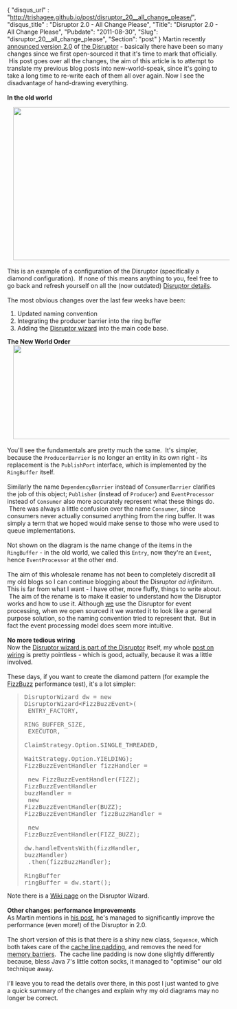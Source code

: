 {
 "disqus_url" : "http://trishagee.github.io/post/disruptor_20__all_change_please/",
 "disqus_title" : "Disruptor 2.0 - All Change Please",
 "Title": "Disruptor 2.0 - All Change Please",
 "Pubdate": "2011-08-30",
 "Slug": "disruptor_20__all_change_please",
 "Section": "post"
}
Martin recently <a href="http://mechanical-sympathy.blogspot.com/2011/08/disruptor-20-released.html">announced version 2.0</a> of <a href="http://code.google.com/p/disruptor/">the Disruptor</a>&nbsp;- basically there have been so many changes since we first open-sourced it that it's time to mark that officially. &nbsp;His post goes over all the changes, the aim of this article is to attempt to translate my previous blog posts into new-world-speak, since it's going to take a long time to re-write each of them all over again.  Now I see the disadvantage of hand-drawing everything.<br /><br /><b>In the old world</b><br /><div class="separator" style="clear: both; text-align: center;"><a href="http://1.bp.blogspot.com/-R3vHFiqPCPo/TlvTk9cQEvI/AAAAAAAAIKA/1-o7vhoxGnQ/s1600/1P3C-Diamond-RingBuffer.png" imageanchor="1" style="margin-left: 1em; margin-right: 1em;"><img border="0" height="356" src="http://1.bp.blogspot.com/-R3vHFiqPCPo/TlvTk9cQEvI/AAAAAAAAIKA/1-o7vhoxGnQ/s640/1P3C-Diamond-RingBuffer.png" width="640" /></a></div><br />This is an example of a configuration of the Disruptor (specifically a diamond configuration). &nbsp;If none of this means anything to you, feel free to go back and refresh yourself on all the (now outdated) <a href="http://mechanitis.blogspot.com/search/label/disruptor">Disruptor details</a>.<br /><br />The most obvious changes over the last few weeks have been:<br /><ol><li>Updated naming convention</li><li>Integrating the producer barrier into the ring buffer</li><li>Adding the <a href="http://www.symphonious.net/2011/07/11/lmax-disruptor-high-performance-low-latency-and-simple-too/">Disruptor wizard</a> into the main code base.</li></ol><div><b>The New World Order</b></div><div class="separator" style="clear: both; text-align: center;"><a href="http://2.bp.blogspot.com/-4aCmflSb7Fs/TlvZ5z8BesI/AAAAAAAAIKE/kAXR_7Ly5FI/s1600/NewWorldOrder.png" imageanchor="1" style="margin-left: 1em; margin-right: 1em;"><img border="0" height="219" src="http://2.bp.blogspot.com/-4aCmflSb7Fs/TlvZ5z8BesI/AAAAAAAAIKE/kAXR_7Ly5FI/s640/NewWorldOrder.png" width="640" /></a></div><div><br /></div><div>You'll see the fundamentals are pretty much the same. &nbsp;It's simpler, because the <code>ProducerBarrier</code> is no longer an entity in its own right - its replacement is the <code>PublishPort</code> interface, which is implemented by the <code>RingBuffer</code> itself.</div><div><br /></div><div>Similarly the name <code>DependencyBarrier</code> instead of <code>ConsumerBarrier</code> clarifies the job of this object; <code>Publisher</code> (instead of <code>Producer</code>) and <code>EventProcessor</code> instead of <code>Consumer</code> also more accurately represent what these things do. &nbsp;There was always a little confusion over the name <code>Consumer</code>, since consumers never actually consumed anything from the ring buffer.  It was simply a term that we hoped would make sense to those who were used to queue implementations.</div><div><br /></div><div>Not shown on the diagram is the name change of the items in the <code>RingBuffer</code> - in the old world, we called this <code>Entry</code>, now they're an <code>Event</code>, hence <code>EventProcessor</code> at the other end.</div><div><br /></div><div>The aim of this wholesale rename has not been to completely discredit all my old blogs so I can continue blogging about the Disruptor <i>ad infinitum</i>. This is far from what I want - I have other, more fluffy, things to write about. &nbsp;The aim of the rename is to make it easier to understand how the Disruptor works and how to use it. Although <a href="http://www.lmaxtrader.co.uk/">we</a> use the Disruptor for event processing, when we open sourced it we wanted it to look like a general purpose solution, so the naming convention tried to represent that. &nbsp;But in fact the event processing model does seem more intuitive.<br /><br /><b>No more tedious wiring</b><br />Now the <a href="http://www.symphonious.net/2011/08/13/the-disruptor-wizard-is-dead-long-live-the-disruptor-wizard/">Disruptor wizard is part of the Disruptor</a> itself, my whole <a href="http://mechanitis.blogspot.com/2011/07/dissecting-disruptor-wiring-up.html">post on wiring</a> is pretty pointless - which is good, actually, because it was a little involved.<br /><br />These days, if you want to create the diamond pattern (for example the <a href="http://code.google.com/p/disruptor/source/browse/trunk/code/src/perf/com/lmax/disruptor/DiamondPath1P3CPerfTest.java?r=294">FizzBuzz</a> performance test), it's a lot simpler:</div><div><blockquote><pre>DisruptorWizard dw = new DisruptorWizard&lt;FizzBuzzEvent&gt;(<br />                         ENTRY_FACTORY, <br />                         RING_BUFFER_SIZE, <br />                         EXECUTOR,<br />                         ClaimStrategy.Option.SINGLE_THREADED,<br />                         WaitStrategy.Option.YIELDING);<br />FizzBuzzEventHandler fizzHandler = <br />                         new FizzBuzzEventHandler(FIZZ);<br />FizzBuzzEventHandler buzzHandler = <br />                         new FizzBuzzEventHandler(BUZZ);<br />FizzBuzzEventHandler fizzBuzzHandler = <br />                         new FizzBuzzEventHandler(FIZZ_BUZZ);<br /><br />dw.handleEventsWith(fizzHandler, buzzHandler)<br />  .then(fizzBuzzHandler);<br /><br />RingBuffer ringBuffer = dw.start();<br /></pre></blockquote></div><div>Note there is a <a href="http://code.google.com/p/disruptor/wiki/DisruptorWizard">Wiki page</a> on the Disruptor Wizard.<br /><br /><b>Other changes: performance improvements</b><br />As Martin mentions in <a href="http://mechanical-sympathy.blogspot.com/2011/08/disruptor-20-released.html">his post</a>, he's managed to significantly improve the performance (even more!) of the Disruptor in 2.0. <br /><br />The short version of this is that there is a shiny new class,&nbsp;<code>Sequence</code>, which both takes care of the <a href="http://mechanitis.blogspot.com/2011/07/dissecting-disruptor-why-its-so-fast_22.html">cache line padding</a>, and removes the need for <a href="http://mechanitis.blogspot.com/2011/08/dissecting-disruptor-why-its-so-fast.html">memory barriers</a>. &nbsp;The cache line padding is now done slightly differently because, bless Java 7's little cotton socks, it managed to "optimise" our old technique away.<br /><br />I'll leave you to read the details over there, in this post I just wanted to give a quick summary of the changes and explain why my old diagrams may no longer be correct.</div>

